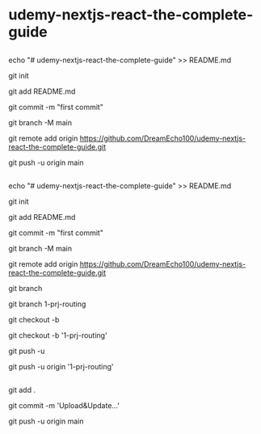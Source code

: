 # udemy-nextjs-react-the-complete-guide

##

echo "# udemy-nextjs-react-the-complete-guide" >> README.md

git init

git add README.md

git commit -m "first commit"

git branch -M main

git remote add origin https://github.com/DreamEcho100/udemy-nextjs-react-the-complete-guide.git

git push -u origin main

##

echo "# udemy-nextjs-react-the-complete-guide" >> README.md

git init

git add README.md

git commit -m "first commit"

git branch -M main

git remote add origin https://github.com/DreamEcho100/udemy-nextjs-react-the-complete-guide.git

git branch <branch-name>

git branch 1-prj-routing

git checkout -b <branch-name>

git checkout -b '1-prj-routing'

git push -u <remote> <branch-name>

git push -u origin '1-prj-routing'

##

git add .

git commit -m 'Upload&Update...'

git push -u origin main

